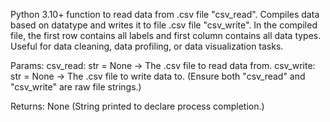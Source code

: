  Python 3.10+ function to read data from .csv file "csv_read". Compiles data based on datatype and writes it to file .csv file "csv_write". 
  In the compiled file, the first row contains all labels and first column contains all data types. Useful for data cleaning, 
  data profiling, or data visualization tasks.

Params:
        csv_read: str = None -> The .csv file to read data from.
        csv_write: str = None -> The .csv file to write data to.
        (Ensure both "csv_read" and "csv_write" are raw file strings.)

Returns:
    None (String printed to declare process completion.)
